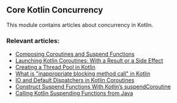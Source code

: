 ## Core Kotlin Concurrency

This module contains articles about concurrency in Kotlin.

### Relevant articles:
- [Composing Coroutines and Suspend Functions](https://www.baeldung.com/kotlin/composing-coroutines-suspend-functions)
- [Launching Kotlin Coroutines: With a Result or a Side Effect](https://www.baeldung.com/kotlin/coroutine-launch-async)
- [Creating a Thread Pool in Kotlin](https://www.baeldung.com/kotlin/create-thread-pool)
- [What is "inappropriate blocking method call" in Kotlin]()
- [IO and Default Dispatchers in Kotlin Coroutines](https://www.baeldung.com/kotlin/io-and-default-dispatcher)
- [Construct Suspend Functions With Kotlin’s suspendCoroutine](https://www.baeldung.com/kotlin/suspendcoroutine)
- [Calling Kotlin Suspending Functions from Java](https://www.baeldung.com/kotlin/suspend-functions-from-java)
